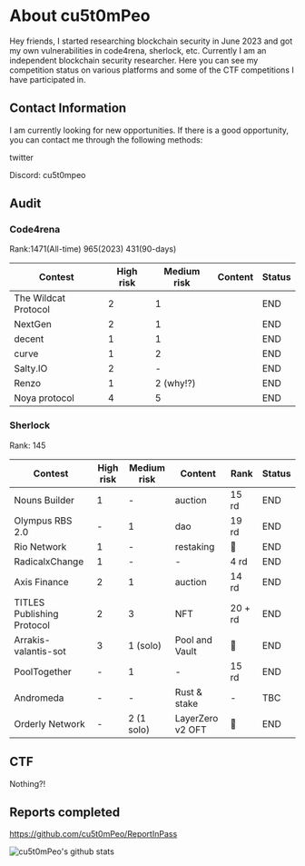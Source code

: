 # About cu5t0mPeo

Hey friends, I started researching blockchain security in June 2023 and got my own vulnerabilities in code4rena, sherlock, etc. Currently I am an independent blockchain security researcher. Here you can see my competition status on various platforms and some of the CTF competitions I have participated in.

## Contact Information

I am currently looking for new opportunities. If there is a good opportunity, you can contact me through the following methods:

twitter



Discord: cu5t0mpeo



## Audit

### Code4rena

Rank:1471(All-time) 965(2023) 431(90-days)

| Contest              | High risk | Medium risk | Content | Status |
| -------------------- | --------- | ----------- | ------- | ------ |
| The Wildcat Protocol | 2         | 1           |         | END    |
| NextGen              | 2         | 1           |         | END    |
| decent               | 1         | 1           |         | END    |
| curve                | 1         | 2           |         | END    |
| Salty.IO             | 2         | -           |         | END    |
| Renzo                | 1         | 2 (why!?)   |         | END    |
| Noya protocol        | 4         | 5           |         | END    |

### Sherlock

Rank: 145

| Contest                    | High risk | Medium risk | Content          | Rank    | Status |
| -------------------------- | --------- | ----------- | ---------------- | ------- | ------ |
| Nouns Builder              | 1         | -           | auction          | 15 rd   | END    |
| Olympus RBS 2.0            | -         | 1           | dao              | 19 rd   | END    |
| Rio Network                | 1         | -           | restaking        | 🥉       | END    |
| RadicalxChange             | 1         | -           | -                | 4 rd    | END    |
| Axis Finance               | 2         | 1           | auction          | 14 rd   | END    |
| TITLES Publishing Protocol | 2         | 3           | NFT              | 20 + rd | END    |
| Arrakis-valantis-sot       | 3         | 1 (solo)    | Pool and Vault   | 🥈       | END    |
| PoolTogether               | -         | 1           | -                | 15 rd   | END    |
| Andromeda                  | -         | -           | Rust & stake     | -       | TBC    |
| Orderly Network            | -         | 2 (1 solo)  | LayerZero v2 OFT | 🥉       | END    |

## CTF

Nothing?!

## Reports completed

https://github.com/cu5t0mPeo/ReportInPass

<!--
**cu5t0mPeo/cu5t0mPeo** is a ✨ _special_ ✨ repository because its `README.md` (this file) appears on your GitHub profile.

Here are some ideas to get you started:

- 🔭 I’m currently working on ...
- 🌱 I’m currently learning ...
- 👯 I’m looking to collaborate on ...
- 🤔 I’m looking for help with ...
- 💬 Ask me about ...
- 📫 How to reach me: ...
- 😄 Pronouns: ...
- ⚡ Fun fact: ...
--> 
![cu5t0mPeo's github stats](https://github-readme-stats.vercel.app/api?username=cu5t0mPeo&show_icons=true&hide_border=true)
